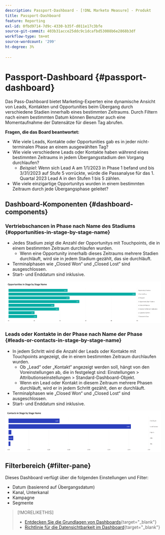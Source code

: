 ```yaml
---
description: Passport-Dashboard - [!DNL Marketo Measure] - Produkt
title: Passport-Dashboard
feature: Reporting
exl-id: 0fbd9714-7d9c-4330-b35f-d011e17c3bfe
source-git-commit: 403b31acce25ddc9c1dcafbd53008b6e2868b3df
workflow-type: tm+mt
source-wordcount: '299'
ht-degree: 3%

---
```


# Passport-Dashboard {#passport-dashboard}

Das Pass-Dashboard bietet Marketing-Experten eine dynamische Ansicht von Leads, Kontakten und Opportunities beim Übergang durch verschiedene Stadien innerhalb eines bestimmten Zeitraums. Durch Filtern nach einem bestimmten Datum können Benutzer auch eine Momentaufnahme der Datensätze für diesen Tag abrufen.

**Fragen, die das Board beantwortet:**

* Wie viele Leads, Kontakte oder Opportunities gab es in jeder nicht-terminalen Phase an einem ausgewählten Tag?
* Wie viele verschiedene Leads oder Kontakte haben während eines bestimmten Zeitraums in jedem Übergangsstadium den Vorgang durchlaufen?
   * _Beispiel_: Wenn sich Lead A am 1/1/2023 in Phase 1 befand und bis 3/31/2023 auf Stufe 5 vorrückte, würde die Passanalyse für das 1. Quartal 2023 Lead A in den Stufen 1 bis 5 zählen.
* Wie viele einzigartige Opportunitys wurden in einem bestimmten Zeitraum durch jede Übergangsphase geleitet?

## Dashboard-Komponenten {#dashboard-components}

### Vertriebschancen in Phase nach Name des Stadiums {#opportunities-in-stage-by-stage-name}

* Jedes Stadium zeigt die Anzahl der Opportunitys mit Touchpoints, die in einem bestimmten Zeitraum durchlaufen wurden.
   * Wenn eine Opportunity innerhalb dieses Zeitraums mehrere Stadien durchläuft, wird sie in jedem Stadium gezählt, das sie durchläuft.
* Terminalphasen wie „Closed Won“ und „Closed Lost“ sind ausgeschlossen.
* Start- und Enddatum sind inklusive.

![](assets/passport-dashboard-1.png)

### Leads oder Kontakte in der Phase nach Name der Phase {#leads-or-contacts-in-stage-by-stage-name}

* In jedem Schritt wird die Anzahl der Leads oder Kontakte mit Touchpoints angezeigt, die in einem bestimmten Zeitraum durchlaufen wurden.
   * Ob „Lead“ oder „Kontakt“ angezeigt werden soll, hängt von den Voreinstellungen ab, die in festgelegt sind: Einstellungen > Attributionseinstellungen > Standard-Dashboard-Objekt.
   * Wenn ein Lead oder Kontakt in diesem Zeitraum mehrere Phasen durchläuft, wird er in jedem Schritt gezählt, den er durchläuft.
* Terminalphasen wie „Closed Won“ und „Closed Lost“ sind ausgeschlossen.
* Start- und Enddatum sind inklusive.

![](assets/passport-dashboard-2.png)

## Filterbereich {#filter-pane}

Dieses Dashboard verfügt über die folgenden Einstellungen und Filter:

* Datum (basierend auf Übergangsdatum)
* Kanal, Unterkanal
* Kampagne
* Segmente

>[!MORELIKETHIS]
>
>* [Entdecken Sie die Grundlagen von Dashboards](/help/marketo-measure-discover-ui/dashboards/discover-dashboard-basics.md){target="_blank"}
>* [Richtlinie für die Datensichtbarkeit im Dashboard](/help/marketo-measure-discover-ui/dashboards/dashboard-data-visibility-policy.md){target="_blank"}
